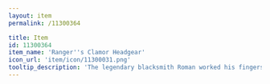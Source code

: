```yaml
---
layout: item
permalink: /11300364

title: Item
id: 11300364
item_name: 'Ranger''s Clamor Headgear'
icon_url: 'item/icon/11300031.png'
tooltip_description: 'The legendary blacksmith Roman worked his fingers to the bone creating this hat for Rangers competing in the arena. It has a special coating that helps the wearer withstand attacks for longer periods of time.'
---
```

